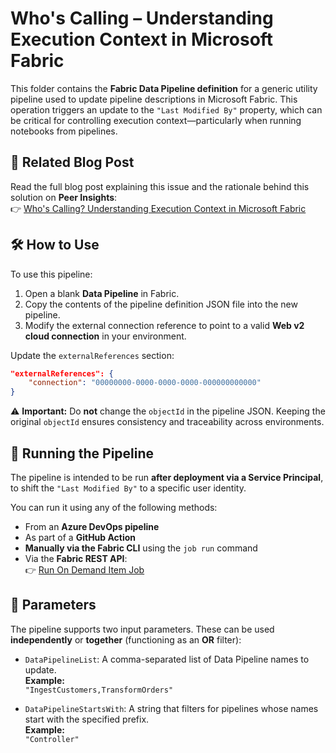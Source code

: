 # Who's Calling – Understanding Execution Context in Microsoft Fabric

This folder contains the **Fabric Data Pipeline definition** for a generic utility pipeline used to update pipeline descriptions in Microsoft Fabric. This operation triggers an update to the `"Last Modified By"` property, which can be critical for controlling execution context—particularly when running notebooks from pipelines.

## 📖 Related Blog Post

Read the full blog post explaining this issue and the rationale behind this solution on **Peer Insights**:  
👉 [Who's Calling? Understanding Execution Context in Microsoft Fabric]([https://peerinsights.hashnode.dev/automating-microsoft-fabric-extracting-identity-support-data](https://peerinsights.hashnode.dev/whos-calling))

## 🛠️ How to Use

To use this pipeline:

1. Open a blank **Data Pipeline** in Fabric.
2. Copy the contents of the pipeline definition JSON file into the new pipeline.
3. Modify the external connection reference to point to a valid **Web v2 cloud connection** in your environment.

Update the `externalReferences` section:

```json
"externalReferences": {
    "connection": "00000000-0000-0000-0000-000000000000"
}
```

⚠️ **Important:** Do **not** change the `objectId` in the pipeline JSON. Keeping the original `objectId` ensures consistency and traceability across environments.
  
## 🚀 Running the Pipeline

The pipeline is intended to be run **after deployment via a Service Principal**, to shift the `"Last Modified By"` to a specific user identity.

You can run it using any of the following methods:

- From an **Azure DevOps pipeline**
- As part of a **GitHub Action**
- **Manually via the Fabric CLI** using the `job run` command
- Via the **Fabric REST API**:  
  👉 [Run On Demand Item Job](https://learn.microsoft.com/en-us/rest/api/fabric/core/job-scheduler/run-on-demand-item-job?tabs=HTTP)

## 🧩 Parameters

The pipeline supports two input parameters. These can be used **independently** or **together** (functioning as an **OR** filter):

- `DataPipelineList`: A comma-separated list of Data Pipeline names to update.  
  **Example:**  
  `"IngestCustomers,TransformOrders"`

- `DataPipelineStartsWith`: A string that filters for pipelines whose names start with the specified prefix.  
  **Example:**  
  `"Controller"`
